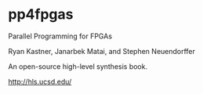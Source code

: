 # pp4fpgas
Parallel Programming for FPGAs 

Ryan Kastner, Janarbek Matai, and Stephen Neuendorffer

An open-source high-level synthesis book.

http://hls.ucsd.edu/
